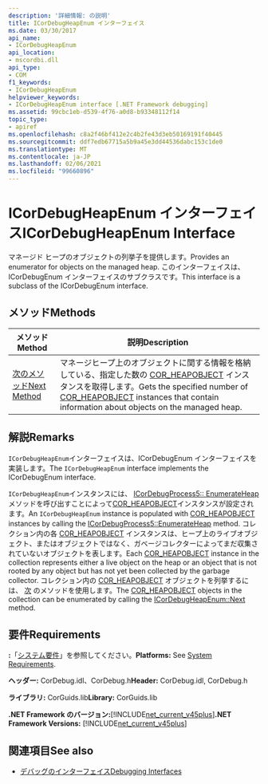 ```yaml
---
description: '詳細情報: の説明'
title: ICorDebugHeapEnum インターフェイス
ms.date: 03/30/2017
api_name:
- ICorDebugHeapEnum
api_location:
- mscordbi.dll
api_type:
- COM
f1_keywords:
- ICorDebugHeapEnum
helpviewer_keywords:
- ICorDebugHeapEnum interface [.NET Framework debugging]
ms.assetid: 99cbc1eb-d539-4f76-a0d8-b93348112f14
topic_type:
- apiref
ms.openlocfilehash: c8a2f46bf412e2c4b2fe43d3eb50169191f40445
ms.sourcegitcommit: ddf7edb67715a5b9a45e3dd44536dabc153c1de0
ms.translationtype: MT
ms.contentlocale: ja-JP
ms.lasthandoff: 02/06/2021
ms.locfileid: "99660896"
---
```

# <a name="icordebugheapenum-interface"></a><span data-ttu-id="cc640-103">ICorDebugHeapEnum インターフェイス</span><span class="sxs-lookup"><span data-stu-id="cc640-103">ICorDebugHeapEnum Interface</span></span>

<span data-ttu-id="cc640-104">マネージド ヒープのオブジェクトの列挙子を提供します。</span><span class="sxs-lookup"><span data-stu-id="cc640-104">Provides an enumerator for objects on the managed heap.</span></span> <span data-ttu-id="cc640-105">このインターフェイスは、ICorDebugEnum インターフェイスのサブクラスです。</span><span class="sxs-lookup"><span data-stu-id="cc640-105">This interface is a subclass of the ICorDebugEnum interface.</span></span>  
  
## <a name="methods"></a><span data-ttu-id="cc640-106">メソッド</span><span class="sxs-lookup"><span data-stu-id="cc640-106">Methods</span></span>  
  
|<span data-ttu-id="cc640-107">メソッド</span><span class="sxs-lookup"><span data-stu-id="cc640-107">Method</span></span>|<span data-ttu-id="cc640-108">説明</span><span class="sxs-lookup"><span data-stu-id="cc640-108">Description</span></span>|  
|------------|-----------------|  
|[<span data-ttu-id="cc640-109">次のメソッド</span><span class="sxs-lookup"><span data-stu-id="cc640-109">Next Method</span></span>](icordebugheapenum-next-method.md)|<span data-ttu-id="cc640-110">マネージヒープ上のオブジェクトに関する情報を格納している、指定した数の [COR_HEAPOBJECT](cor-heapobject-structure.md) インスタンスを取得します。</span><span class="sxs-lookup"><span data-stu-id="cc640-110">Gets the specified number of [COR_HEAPOBJECT](cor-heapobject-structure.md) instances that contain information about objects on the managed heap.</span></span>|  
  
## <a name="remarks"></a><span data-ttu-id="cc640-111">解説</span><span class="sxs-lookup"><span data-stu-id="cc640-111">Remarks</span></span>  

 <span data-ttu-id="cc640-112">`ICorDebugHeapEnum`インターフェイスは、ICorDebugEnum インターフェイスを実装します。</span><span class="sxs-lookup"><span data-stu-id="cc640-112">The `ICorDebugHeapEnum` interface implements the ICorDebugEnum interface.</span></span>  
  
 <span data-ttu-id="cc640-113">`ICorDebugHeapEnum`インスタンスには、 [ICorDebugProcess5:: EnumerateHeap](icordebugprocess5-enumerateheap-method.md)メソッドを呼び出すことによって[COR_HEAPOBJECT](cor-heapobject-structure.md)インスタンスが設定されます。</span><span class="sxs-lookup"><span data-stu-id="cc640-113">An `ICorDebugHeapEnum` instance is populated with [COR_HEAPOBJECT](cor-heapobject-structure.md) instances by calling the [ICorDebugProcess5::EnumerateHeap](icordebugprocess5-enumerateheap-method.md) method.</span></span> <span data-ttu-id="cc640-114">コレクション内の各 [COR_HEAPOBJECT](cor-heapobject-structure.md) インスタンスは、ヒープ上のライブオブジェクト、またはオブジェクトではなく、ガベージコレクターによってまだ収集されていないオブジェクトを表します。</span><span class="sxs-lookup"><span data-stu-id="cc640-114">Each [COR_HEAPOBJECT](cor-heapobject-structure.md) instance in the collection represents either a live object on the heap or an object that is not rooted by any object but has not yet been collected by the garbage collector.</span></span> <span data-ttu-id="cc640-115">コレクション内の [COR_HEAPOBJECT](cor-heapobject-structure.md) オブジェクトを列挙するには、 [次](icordebugheapenum-next-method.md) のメソッドを使用します。</span><span class="sxs-lookup"><span data-stu-id="cc640-115">The [COR_HEAPOBJECT](cor-heapobject-structure.md) objects in the collection can be enumerated by calling the [ICorDebugHeapEnum::Next](icordebugheapenum-next-method.md) method.</span></span>  
  
## <a name="requirements"></a><span data-ttu-id="cc640-116">要件</span><span class="sxs-lookup"><span data-stu-id="cc640-116">Requirements</span></span>  

 <span data-ttu-id="cc640-117">**:**「[システム要件](../../get-started/system-requirements.md)」を参照してください。</span><span class="sxs-lookup"><span data-stu-id="cc640-117">**Platforms:** See [System Requirements](../../get-started/system-requirements.md).</span></span>  
  
 <span data-ttu-id="cc640-118">**ヘッダー:** CorDebug.idl、CorDebug.h</span><span class="sxs-lookup"><span data-stu-id="cc640-118">**Header:** CorDebug.idl, CorDebug.h</span></span>  
  
 <span data-ttu-id="cc640-119">**ライブラリ:** CorGuids.lib</span><span class="sxs-lookup"><span data-stu-id="cc640-119">**Library:** CorGuids.lib</span></span>  
  
 <span data-ttu-id="cc640-120">**.NET Framework のバージョン:**[!INCLUDE[net_current_v45plus](../../../../includes/net-current-v45plus-md.md)]</span><span class="sxs-lookup"><span data-stu-id="cc640-120">**.NET Framework Versions:** [!INCLUDE[net_current_v45plus](../../../../includes/net-current-v45plus-md.md)]</span></span>  
  
## <a name="see-also"></a><span data-ttu-id="cc640-121">関連項目</span><span class="sxs-lookup"><span data-stu-id="cc640-121">See also</span></span>

- [<span data-ttu-id="cc640-122">デバッグのインターフェイス</span><span class="sxs-lookup"><span data-stu-id="cc640-122">Debugging Interfaces</span></span>](debugging-interfaces.md)
